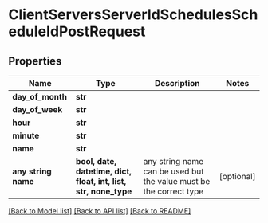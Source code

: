 # ClientServersServerIdSchedulesScheduleIdPostRequest


## Properties
Name | Type | Description | Notes
------------ | ------------- | ------------- | -------------
**day_of_month** | **str** |  | 
**day_of_week** | **str** |  | 
**hour** | **str** |  | 
**minute** | **str** |  | 
**name** | **str** |  | 
**any string name** | **bool, date, datetime, dict, float, int, list, str, none_type** | any string name can be used but the value must be the correct type | [optional]

[[Back to Model list]](../README.md#documentation-for-models) [[Back to API list]](../README.md#documentation-for-api-endpoints) [[Back to README]](../README.md)


